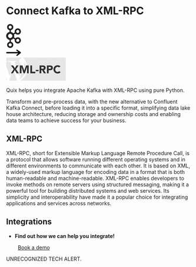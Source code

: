 # Connect Kafka to XML-RPC

<div class="connect-images cards blog-grid-card" markdown>
<div>
<img src="../images/kafka_logo.png" width="40px" />
</div>
<div>
<img src="../images/arrow.svg" width="40px" />
</div>
<div>
<img src="./images/xml-rpc_1.jpg" />
</div>
</div>

Quix helps you integrate Apache Kafka with XML-RPC using pure Python.

Transform and pre-process data, with the new alternative to Confluent Kafka Connect, before loading it into a specific format, simplifying data lake house architecture, reducing storage and ownership costs and enabling data teams to achieve success for your business.

## XML-RPC

XML-RPC, short for Extensible Markup Language Remote Procedure Call, is a protocol that allows software running different operating systems and in different environments to communicate with each other. It is based on XML, a widely-used markup language for encoding data in a format that is both human-readable and machine-readable. XML-RPC enables developers to invoke methods on remote servers using structured messaging, making it a powerful tool for building distributed systems and web services. Its simplicity and interoperability have made it a popular choice for integrating applications and services across networks.

## Integrations

<div class="grid cards" markdown>

- __Find out how we can help you integrate!__

    <a class="md-button md-button--primary" href="https://share.hsforms.com/1iW0TmZzKQMChk0lxd_tGiw4yjw2?__hstc=175542013.2303933fbd746c0ac86d9ccbe9bc9100.1728383268831.1729603416735.1729620918855.31&__hssc=175542013.1.1729620918855&__hsfp=2132701734" target="_blank" style="margin:.5rem;">Book a demo</a>

</div>


UNRECOGNIZED TECH ALERT.

